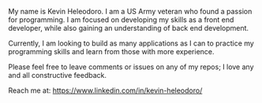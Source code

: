 My name is Kevin Heleodoro. I am a US Army veteran who found a passion for programming. I am focused on developing my skills as a front end developer,
while also gaining an understanding of back end development. 

Currently, I am looking to build as many applications as I can to practice my programming skills and learn from those with more experience. 

Please feel free to leave comments or issues on any of my repos; I love any and all constructive feedback.

Reach me at: https://www.linkedin.com/in/kevin-heleodoro/ 


<!---
Kevin-Heleodoro/Kevin-Heleodoro is a ✨ special ✨ repository because its `README.md` (this file) appears on your GitHub profile.
You can click the Preview link to take a look at your changes.
--->
